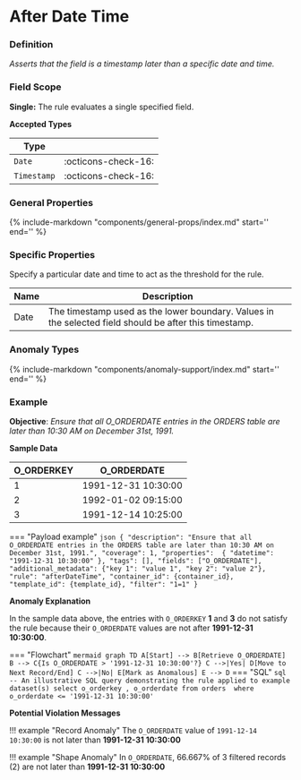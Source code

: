 # After Date Time

### Definition

*Asserts that the field is a timestamp later than a specific date and time.*

### Field Scope

**Single:** The rule evaluates a single specified field.

**Accepted Types**

| Type    |                          |
|---------|--------------------------|
| `Date`      | <div style="text-align:center">:octicons-check-16:</div>  |
| `Timestamp` | <div style="text-align:center">:octicons-check-16:</div>  |

### General Properties

{%
    include-markdown "components/general-props/index.md"
    start='<!-- all-props--start -->'
    end='<!-- all-props--end -->'
%}

### Specific Properties

Specify a particular date and time to act as the threshold for the rule.

| Name           | Description                                                   |
|----------------|---------------------------------------------------------------|
| <div class="text-primary">Date</div>  | The timestamp used as the lower boundary. Values in the selected field should be after this timestamp. |

### Anomaly Types

{%
    include-markdown "components/anomaly-support/index.md"
    start='<!-- all-types--start -->'
    end='<!-- all-types--end -->'
%}

### Example

**Objective**: *Ensure that all O_ORDERDATE entries in the ORDERS table are later than 10:30 AM on December 31st, 1991.*

**Sample Data**

| O_ORDERKEY | O_ORDERDATE |
|------------|-------------|
| 1  | <span class="text-negative">1991-12-31 10:30:00</span> |
| 2  | 1992-01-02 09:15:00 |
| 3  | <span class="text-negative">1991-12-14 10:25:00</span> |

=== "Payload example"
    ``` json
    {
        "description": "Ensure that all O_ORDERDATE entries in the ORDERS table are later than 10:30 AM on December 31st, 1991.",
        "coverage": 1,
        "properties":  {
            "datetime": "1991-12-31 10:30:00"
        },
        "tags": [],
        "fields": ["O_ORDERDATE"],
        "additional_metadata": {"key 1": "value 1", "key 2": "value 2"},
        "rule": "afterDateTime",
        "container_id": {container_id},
        "template_id": {template_id},
        "filter": "1=1"
    }
    ```

**Anomaly Explanation**

In the sample data above, the entries with `O_ORDERKEY` **1** and **3** do not satisfy the rule because their `O_ORDERDATE` values are not after **1991-12-31 10:30:00**.

=== "Flowchart"
    ``` mermaid
    graph TD
    A[Start] --> B[Retrieve O_ORDERDATE]
    B --> C{Is O_ORDERDATE > '1991-12-31 10:30:00'?}
    C -->|Yes| D[Move to Next Record/End]
    C -->|No| E[Mark as Anomalous]
    E --> D
    ```
=== "SQL"
    ```sql
    -- An illustrative SQL query demonstrating the rule applied to example dataset(s)
    select
        o_orderkey
        , o_orderdate
    from orders 
    where
        o_orderdate <= '1991-12-31 10:30:00'
    ```

**Potential Violation Messages**

!!! example "Record Anomaly"
    The `O_ORDERDATE` value of `1991-12-14 10:30:00` is not later than **1991-12-31 10:30:00**

!!! example "Shape Anomaly"
    In `O_ORDERDATE`, 66.667% of 3 filtered records (2) are not later than **1991-12-31 10:30:00**
